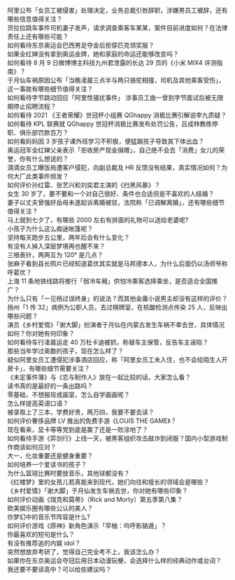阿里公布「女员工被侵害」处理决定，业务总裁引咎辞职，涉嫌男员工被辞，还有哪些信息值得关注？  
货拉拉跳车事件司机妻子发声，请求调查乘客车某某，案件目前进度如何？在法律责任上还有哪些可能？  
如何看待东京奥运会巴西男足夺金后拒穿匹克领奖服？  
如果全红婵没有拿到奥运金牌，她和家庭的命运还能够改变吗？  
如何看待 8 月 9 日微博博主科技九州君泄露的长达 29 页的《小米 MIX4 评测指南》？  
于月仙车祸原因公布「当晚凌晨三点半与两只骆驼相撞，司机及其他乘客受伤」，这一事故有哪些细节值得关注？  
如何看待字节跳动回应「阿里性骚扰事件」 涉事员工曲一曾到字节面试后被无限期停止招聘流程？  
如何看待 2021 《王者荣耀》世冠杯小组赛 QGhappy 消极比赛引解说李九质疑？  
如何看待 KPL 联赛就 QGhappy 世冠杯消极比赛发布处罚公告，吕成林教练停职、俱乐部罚款百万？  
如何看妈妈因 3 岁孩子课外班学习不积极，便猛踹孩子导致其下体出血？  
奥运冠军全红婵父亲表示「拒收房产现金捐赠」，自己绝不会去「消费」女儿的荣誉，你有什么想说的？  
滴滴女员工曝饭局遭客户侵犯，向副总裁及 HR 反馈没有结果，真实情况如何？为何大厂此类事件频发？  
如何评价孙红雷、张艺兴和刘奕君主演的《扫黑风暴》？  
女生 30 岁了，要不要和一个对自己很好、条件也合适但是不喜欢的人结婚？  
妻子以丈夫曾强奸岳母未遂起诉离婚被驳，法院称「已调解离婚」，还有哪些细节值得关注？  
马上就到七夕了，有哪些 2000 左右有排面的礼物可以送给老婆呢?  
小孩子为什么这么痴迷帐篷呢？  
坚持每天跑步五公里，两年后会有什么变化？  
有没有人掉入深层梦境再也醒不来？  
三根表针，两两互为 120° 是几点？  
张麻子看到县长照片已经知道葛优其实就是马邦德本人，为什么后面仍以汤师爷称呼葛优？  
上海 11 条地铁线路将推行「弱冷车厢」供怕冷乘客选择乘坐，是否适合全国推广？  
为什么只有「一见杨过误终身」的说法？而其他金庸小说男主却没有这样的评价？  
扬州「1 传 32」病例为公职人员，去过棋牌室，在核酸检测点传染 25 人，反映出哪些问题？  
演员《乡村爱情》「谢大脚」扮演者于月仙在内蒙古发生车祸不幸去世，具体情况如何？你对她有何印象？  
如何看待车行凌晨运走 40 万杜卡迪被抓，称替车主保管，反告车主诬陷？  
那些当年学过奥数的孩子，现在怎么样了？  
疑似阿里女员工遭侵犯涉事酒店回应，称「阿里女员工未入住，也不会给陌生人开房卡」，有哪些细节需要关注？  
《未定事件簿》与《恋与制作人》放在一起比较的话，大家怎么看？  
读书真的是最好的一条出路吗？  
零基础，不想报班或画室，怎么自学画画呢？  
怎么样提高英语口语？  
被录取上了三本，学费好贵，两万四，我要不要去读？  
如何评价奢侈品牌 LV 推出的免费手游《LOUIS THE GAME》？  
现在看来，显卡等等党到底是赢了还是一败涂地了？  
如何看待手游《弈剑行》上线一天，被黑客组织攻击敲诈到闭服？国内小型游戏制作商该如何应对？  
大一，化妆重要还是健身重要？  
如何培养一个爱读书的孩子？  
为什么篮球比赛时要放音乐，其他球都没有？  
《红楼梦》里的女孩儿若真能来到现代，她们向往和擅长的领域会是哪些？  
《乡村爱情》「谢大脚」于月仙发生车祸去世，你对她有哪些印象？  
如何评价动画《瑞克和莫蒂》（Rick and Morty）第五季第八集？  
欧美娱乐圈有哪些公认的美人？  
你梦幻中的音乐节阵容是什么?  
如何评价游戏《原神》新角色演示「早柚：呜呼影貉遁」？  
你最喜欢的短句是什么？  
有没有推荐追的内娱 idol？  
突然想放弃考研了，觉得自己完全考不上，我该怎么办？  
如果你在东京奥运会夺冠后用日本动漫玩梗，会选择什么样的经典动作或台词？  
我还要不要读高中？可以给些建议吗？  
